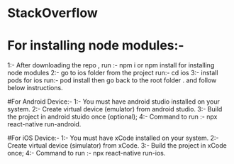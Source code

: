 # StackOverflow

# For installing node modules:- 
1:- After downloading the repo , run :- 
npm i or npm install for installing node modules 
2:- go to ios folder from the project run:-
cd ios
3:- install pods for ios run:-
pod install
then go back to the root folder . 
and follow below instructions.

#For Android Device:-
1:- You must have android studio installed on your system.
2:- Create virtual device (emulator) from android studio.
3:- Build the project in android stuido once (optional);
4:- Command to run :- npx react-native run-android.

#For iOS Device:-
1:- You must have xCode installed on your system.
2:- Create virtual device (simulator) from xCode.
3:- Build the project in xCode once;
4:- Command to run :- npx react-native run-ios.
